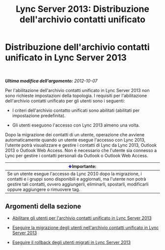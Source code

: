﻿---
title: "Lync Server 2013: Distribuzione dell'archivio contatti unificato"
TOCTitle: Distribuzione dell'archivio contatti unificato
ms:assetid: 68959d58-ac8a-45de-afcd-b9de2c36799c
ms:mtpsurl: https://technet.microsoft.com/it-it/library/JJ204963(v=OCS.15)
ms:contentKeyID: 49300858
ms.date: 08/24/2015
mtps_version: v=OCS.15
ms.translationtype: HT
---

# Distribuzione dell'archivio contatti unificato in Lync Server 2013

 

_**Ultima modifica dell'argomento:** 2012-10-07_

Per l'abilitazione dell'archivio contatti unificato in Lync Server 2013 non sono richieste impostazioni della topologia. I requisiti per l'abilitazione dell'archivio contatti unificato per gli utenti sono i seguenti:

  - I criteri dell'archivio contatto unificati sono abilitati (abilitati per impostazione predefinita).

  - Gli utenti eseguono l'accesso con Lync 2013 almeno una volta.

Dopo la migrazione dei contatti di un utente, operazione che avviene automaticamente quando un utente esegue l'accesso con Lync 2013, l'utente potrà visualizzare e gestire i contatti di Lync da Lync 2013, Outlook 2013 o Outlook Web Access. Non è necessario che l'utente sia connesso a Lync per gestire i contatti personali da Outlook o Outlook Web Access.

<table>
<thead>
<tr class="header">
<th><img src="images/Gg412908.important(OCS.15).gif" title="important" alt="important" />Importante:</th>
</tr>
</thead>
<tbody>
<tr class="odd">
<td>Se un utente esegue l'accesso da Lync 2010 dopo la migrazione, i contatti e i gruppi sono disponibili e aggiornati, ma l'utente non potrà gestire tali contatti, ovvero aggiungerli, eliminarli, spostarli, modificarli oppure aggiungere o rimuovere tag.</td>
</tr>
</tbody>
</table>


## Argomenti della sezione

  - [Abilitare gli utenti per l'archivio contatti unificato in Lync Server 2013](lync-server-2013-enable-users-for-unified-contact-store.md)

  - [Eseguire la migrazione degli utenti nell'archivio contatti unificato in Lync Server 2013](lync-server-2013-migrate-users-to-unified-contact-store.md)

  - [Eseguire il rollback degli utenti migrati in Lync Server 2013](lync-server-2013-roll-back-migrated-users.md)

